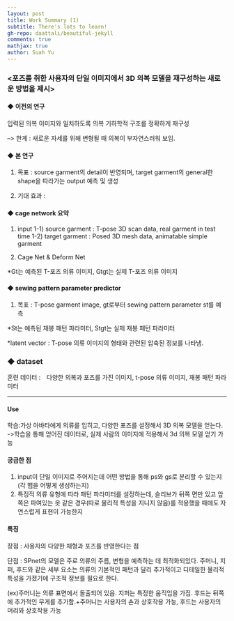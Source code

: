 ```yaml
---
layout: post
title: Work Summary (1)
subtitle: There's lots to learn!
gh-repo: daattali/beautiful-jekyll
comments: true
mathjax: true
author: Suah Yu
---
```


### <포즈를 취한 사용자의 단일 이미지에서 3D 의복 모델을 재구성하는 새로운 방법을 제시>


#### ◆ 이전의 연구
 입력된 의복 이미지와 일치하도록 의복 기하학적 구조를 정확하게 재구성 


–> 한계 : 새로운 자세를 위해 변형될 때 의복이 부자연스러워 보임.
#### ◆ 본 연구
1. 목표 :
 source garment의 detail이 반영되며, target garment의 general한 shape을 따라가는 output 예측 및 생성

2. 기대 효과 :


#### ◆ cage network 요약
1. input
1-1) source garment : T-pose 3D scan data, real garment in test time
1-2) target garment : Posed 3D mesh data, animatable simple garment

2. Cage Net & Deform Net




*Gt는 예측된 T-포즈 의류 이미지, Gtgt는 실제 T-포즈 의류 이미지

#### ◆ sewing pattern parameter predictor
1. 목표 : T-pose garment image, gt로부터 sewing pattern parameter st를 예측


*St는 예측된 재봉 패턴 파라미터, Stgt는 실제 재봉 패턴 파라미터

*latent vector : T-pose 의류 이미지의 형태와 관련된 압축된 정보를 나타냄.

### ◆ dataset
훈련 데이터 :　다양한 의복과 포즈를 가진 이미지, t-pose 의류 이미지, 재봉 패턴 파라미터


----

#### Use
학습:가상 아바타에게 의류를 입히고, 다양한 포즈를 설정해서 3D 의복 모델을 얻는다.
->학습을 통해 얻어진 데이터로, 실제 사람의 이미지에 적용해서 3d 의복 모델 얻기 가능

#### 궁금한 점 
1. input이 단일 이미지로 주어지는데 어떤 방법을 통해 ps와 gs로 분리할 수 있는지(각 맵을 어떻게 생성하는지)
2. 특징적 의류 유형에 따라 패턴 파라미터를 설정하는데, 슬리브가 뒤쪽 면만 있고 앞쪽은 파여있는 옷 같은 경우(따로 물리적 특성을 지니지 않음)를 적용했을 때에도 자연스럽게 표현이 가능한지

#### 특징
장점 : 사용자의 다양한 체형과 포즈를 반영한다는 점

단점 : SPnet의 모델은 주로 의류의 주름, 변형을 예측하는 데 최적화되있다. 주머니, 지퍼, 후드와 같은 세부 요소는 의류의 기본적인 패턴과 달리 추가적이고 디테일한 물리적 특성을 가졌기에 구조적 정보를 필요로 한다. 

(ex)주머니는 의류 표면에서 돌출되어 있음. 지퍼는 특정한 움직임을 가짐. 후드는 뒤쪽에 추가적인 무게를 추가함.+주머니는 사용자의 손과 상호작용 가능, 후드는 사용자의 머리와 상호작용 가능